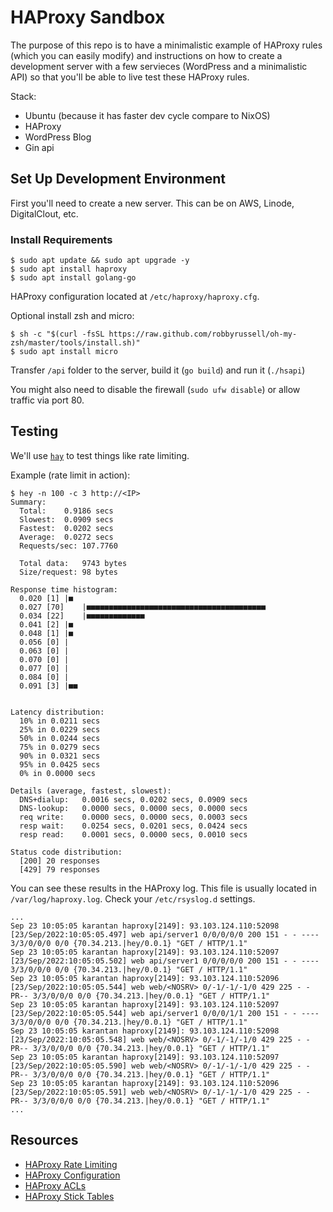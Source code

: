 # HAProxy Sandbox

The purpose of this repo is to have a minimalistic example of HAProxy rules (which you
can easily modify) and instructions on how to create a development server with a few
servieces (WordPress and a minimalistic API) so that you'll be able to live test these
HAProxy rules.

Stack:
- Ubuntu (because it has faster dev cycle compare to NixOS)
- HAProxy
- WordPress Blog
- Gin api

## Set Up Development Environment

First you'll need to create a new server. This can be on AWS, Linode, DigitalClout, etc.

### Install Requirements

```
$ sudo apt update && sudo apt upgrade -y
$ sudo apt install haproxy
$ sudo apt install golang-go
```

HAProxy configuration located at `/etc/haproxy/haproxy.cfg`.

Optional install zsh and micro:
```
$ sh -c "$(curl -fsSL https://raw.github.com/robbyrussell/oh-my-zsh/master/tools/install.sh)"
$ sudo apt install micro
```

Transfer `/api` folder to the server, build it (`go build`) and run it (`./hsapi`)

You might also need to disable the firewall (`sudo ufw disable`) or allow traffic via
port 80.

## Testing

We'll use [`hay`](https://github.com/rakyll/hey) to test things like rate limiting.

Example (rate limit in action):
```
$ hey -n 100 -c 3 http://<IP>
Summary:
  Total:	0.9186 secs
  Slowest:	0.0909 secs
  Fastest:	0.0202 secs
  Average:	0.0272 secs
  Requests/sec:	107.7760
  
  Total data:	9743 bytes
  Size/request:	98 bytes

Response time histogram:
  0.020 [1]	|■
  0.027 [70]	|■■■■■■■■■■■■■■■■■■■■■■■■■■■■■■■■■■■■■■■■
  0.034 [22]	|■■■■■■■■■■■■■
  0.041 [2]	|■
  0.048 [1]	|■
  0.056 [0]	|
  0.063 [0]	|
  0.070 [0]	|
  0.077 [0]	|
  0.084 [0]	|
  0.091 [3]	|■■


Latency distribution:
  10% in 0.0211 secs
  25% in 0.0229 secs
  50% in 0.0244 secs
  75% in 0.0279 secs
  90% in 0.0321 secs
  95% in 0.0425 secs
  0% in 0.0000 secs

Details (average, fastest, slowest):
  DNS+dialup:	0.0016 secs, 0.0202 secs, 0.0909 secs
  DNS-lookup:	0.0000 secs, 0.0000 secs, 0.0000 secs
  req write:	0.0000 secs, 0.0000 secs, 0.0003 secs
  resp wait:	0.0254 secs, 0.0201 secs, 0.0424 secs
  resp read:	0.0001 secs, 0.0000 secs, 0.0010 secs

Status code distribution:
  [200]	20 responses
  [429]	79 responses

```

You can see these results in the HAProxy log. This file is usually located in
`/var/log/haproxy.log`. Check your `/etc/rsyslog.d` settings.


```
...
Sep 23 10:05:05 karantan haproxy[2149]: 93.103.124.110:52098 [23/Sep/2022:10:05:05.497] web api/server1 0/0/0/0/0 200 151 - - ---- 3/3/0/0/0 0/0 {70.34.213.|hey/0.0.1} "GET / HTTP/1.1"
Sep 23 10:05:05 karantan haproxy[2149]: 93.103.124.110:52097 [23/Sep/2022:10:05:05.502] web api/server1 0/0/0/0/0 200 151 - - ---- 3/3/0/0/0 0/0 {70.34.213.|hey/0.0.1} "GET / HTTP/1.1"
Sep 23 10:05:05 karantan haproxy[2149]: 93.103.124.110:52096 [23/Sep/2022:10:05:05.544] web web/<NOSRV> 0/-1/-1/-1/0 429 225 - - PR-- 3/3/0/0/0 0/0 {70.34.213.|hey/0.0.1} "GET / HTTP/1.1"
Sep 23 10:05:05 karantan haproxy[2149]: 93.103.124.110:52097 [23/Sep/2022:10:05:05.544] web api/server1 0/0/0/1/1 200 151 - - ---- 3/3/0/0/0 0/0 {70.34.213.|hey/0.0.1} "GET / HTTP/1.1"
Sep 23 10:05:05 karantan haproxy[2149]: 93.103.124.110:52098 [23/Sep/2022:10:05:05.548] web web/<NOSRV> 0/-1/-1/-1/0 429 225 - - PR-- 3/3/0/0/0 0/0 {70.34.213.|hey/0.0.1} "GET / HTTP/1.1"
Sep 23 10:05:05 karantan haproxy[2149]: 93.103.124.110:52097 [23/Sep/2022:10:05:05.590] web web/<NOSRV> 0/-1/-1/-1/0 429 225 - - PR-- 3/3/0/0/0 0/0 {70.34.213.|hey/0.0.1} "GET / HTTP/1.1"
Sep 23 10:05:05 karantan haproxy[2149]: 93.103.124.110:52096 [23/Sep/2022:10:05:05.591] web web/<NOSRV> 0/-1/-1/-1/0 429 225 - - PR-- 3/3/0/0/0 0/0 {70.34.213.|hey/0.0.1} "GET / HTTP/1.1"
...
```

## Resources

- [HAProxy Rate Limiting](https://www.haproxy.com/blog/four-examples-of-haproxy-rate-limiting/)
- [HAProxy Configuration](https://www.haproxy.com/documentation/hapee/latest/configuration/config-sections/overview/)
- [HAProxy ACLs](https://www.haproxy.com/documentation/hapee/latest/configuration/acls/overview/)
- [HAProxy Stick Tables](https://www.haproxy.com/blog/introduction-to-haproxy-stick-tables/)
